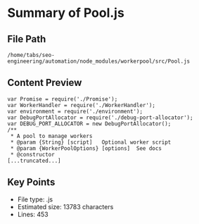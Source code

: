 # Summary of Pool.js
  
## File Path
`/home/tabs/seo-engineering/automation/node_modules/workerpool/src/Pool.js`

## Content Preview
```
var Promise = require('./Promise');
var WorkerHandler = require('./WorkerHandler');
var environment = require('./environment');
var DebugPortAllocator = require('./debug-port-allocator');
var DEBUG_PORT_ALLOCATOR = new DebugPortAllocator();
/**
 * A pool to manage workers
 * @param {String} [script]   Optional worker script
 * @param {WorkerPoolOptions} [options]  See docs
 * @constructor
[...truncated...]
```

## Key Points
- File type: .js
- Estimated size: 13783 characters
- Lines: 453
